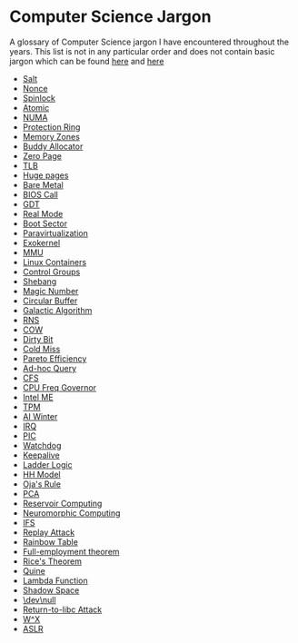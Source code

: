 # Computer Science Jargon
A glossary of Computer Science jargon I have encountered throughout the years. This list is not in any particular order and does not contain basic jargon which can be found [here](https://en.wikipedia.org/wiki/Glossary_of_computer_science) and [here](https://github.com/dephraiim/awesome-developer-dictionary)

* [Salt](https://en.wikipedia.org/wiki/Salt_(cryptography))
* [Nonce](https://en.wikipedia.org/wiki/Cryptographic_nonce)
* [Spinlock](https://en.wikipedia.org/wiki/Spinlock)
* [Atomic](https://en.wikipedia.org/wiki/Linearizability#Primitive_atomic_instructions)
* [NUMA](https://en.wikipedia.org/wiki/Non-uniform_memory_access)
* [Protection Ring](https://en.wikipedia.org/wiki/Protection_ring)
* [Memory Zones](https://www.kernel.org/doc/gorman/html/understand/understand005.html)
* [Buddy Allocator](https://en.wikipedia.org/wiki/Buddy_memory_allocation)
* [Zero Page](https://en.wikipedia.org/wiki/Zero_page)
* [TLB](https://en.wikipedia.org/wiki/Translation_lookaside_buffer)
* [Huge pages](https://wiki.debian.org/Hugepages)
* [Bare Metal](https://en.wikipedia.org/wiki/Bare_machine)
* [BIOS Call](https://en.wikipedia.org/wiki/BIOS_interrupt_call)
* [GDT](https://en.wikipedia.org/wiki/Global_Descriptor_Table)
* [Real Mode](https://en.wikipedia.org/wiki/Real_mode)
* [Boot Sector](https://en.wikipedia.org/wiki/Boot_sector)
* [Paravirtualization](https://en.wikipedia.org/wiki/Paravirtualization)
* [Exokernel](https://en.wikipedia.org/wiki/Exokernel)
* [MMU](https://en.wikipedia.org/wiki/Memory_management_unit)
* [Linux Containers](https://en.wikipedia.org/wiki/LXC)
* [Control Groups](https://en.wikipedia.org/wiki/Cgroups)
* [Shebang](https://en.wikipedia.org/wiki/Shebang_(Unix))
* [Magic Number](https://en.wikipedia.org/wiki/Magic_number_(programming))
* [Circular Buffer](https://en.wikipedia.org/wiki/Circular_buffer)
* [Galactic Algorithm](https://en.wikipedia.org/wiki/Galactic_algorithm)
* [RNS](https://en.wikipedia.org/wiki/Residue_number_system)
* [COW](https://en.wikipedia.org/wiki/Copy-on-write)
* [Dirty Bit](https://en.wikipedia.org/wiki/Dirty_bit)
* [Cold Miss](https://en.wikipedia.org/wiki/Cache_performance_measurement_and_metric#Compulsory_misses)
* [Pareto Efficiency](https://en.wikipedia.org/wiki/Pareto_efficiency)
* [Ad-hoc Query](https://stackoverflow.com/questions/2460954/what-is-ad-hoc-query)
* [CFS](https://en.wikipedia.org/wiki/Completely_Fair_Scheduler)
* [CPU Freq Governor](https://www.kernel.org/doc/Documentation/cpu-freq/governors.txt)
* [Intel ME](https://en.wikipedia.org/wiki/Intel_Management_Engine)
* [TPM](https://en.wikipedia.org/wiki/Trusted_Platform_Module)
* [AI Winter](https://en.wikipedia.org/wiki/AI_winter)
* [IRQ](https://en.wikipedia.org/wiki/Interrupt_request_(PC_architecture))
* [PIC](https://en.wikipedia.org/wiki/Programmable_interrupt_controller)
* [Watchdog](https://en.wikipedia.org/wiki/Watchdog_timer)
* [Keepalive](https://en.wikipedia.org/wiki/Keepalive)
* [Ladder Logic](https://en.wikipedia.org/wiki/Ladder_logic)
* [HH Model](https://en.wikipedia.org/wiki/Hodgkin%E2%80%93Huxley_model)
* [Oja's Rule](https://en.wikipedia.org/wiki/Oja%27s_rule)
* [PCA](https://en.wikipedia.org/wiki/Principal_component_analysis)
* [Reservoir Computing](https://en.wikipedia.org/wiki/Reservoir_computing)
* [Neuromorphic Computing](https://en.wikipedia.org/wiki/Neuromorphic_engineering)
* [IFS](https://en.wikipedia.org/wiki/Iterated_function_system)
* [Replay Attack](https://en.wikipedia.org/wiki/Replay_attack)
* [Rainbow Table](https://en.wikipedia.org/wiki/Rainbow_table)
* [Full-employment theorem](https://en.wikipedia.org/wiki/Full-employment_theorem)
* [Rice's Theorem](https://en.wikipedia.org/wiki/Rice%27s_theorem)
* [Quine](https://en.wikipedia.org/wiki/Quine_(computing))
* [Lambda Function](https://en.wikipedia.org/wiki/Anonymous_function)
* [Shadow Space](https://stackoverflow.com/questions/30190132/what-is-the-shadow-space-in-x64-assembly)
* [\dev\null](https://en.wikipedia.org/wiki/Null_device)
* [Return-to-libc Attack](https://en.wikipedia.org/wiki/Return-to-libc_attack)
* [W^X](https://en.wikipedia.org/wiki/W%5EX)
* [ASLR](https://en.wikipedia.org/wiki/Address_space_layout_randomization)